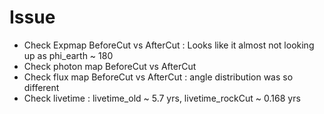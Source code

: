 # Issue
* Check Expmap BeforeCut vs AfterCut : Looks like it almost not looking up as phi_earth ~ 180
* Check photon map BeforeCut vs AfterCut
* Check flux map BeforeCut vs AfterCut : angle distribution was so different
* Check livetime : livetime_old ~ 5.7 yrs, livetime_rockCut ~ 0.168 yrs